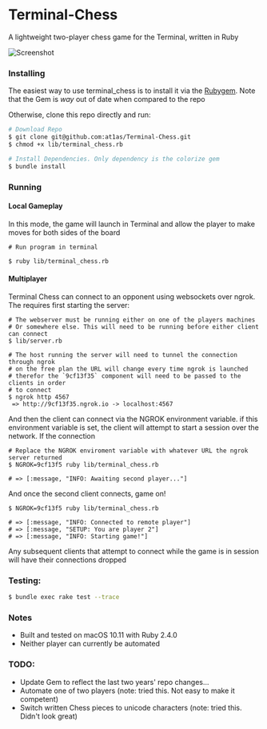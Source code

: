 Terminal-Chess
==============

A lightweight two-player chess game for the Terminal, written in Ruby

![Screenshot](http://at1as.github.io/github_repo_assets/terminal_chess-2.png)

 
### Installing

The easiest way to use terminal_chess is to install it via the [Rubygem](https://rubygems.org/gems/terminal_chess). Note that the Gem is *way* out of date when compared to the repo

Otherwise, clone this repo directly and run:

```bash
# Download Repo
$ git clone git@github.com:at1as/Terminal-Chess.git
$ chmod +x lib/terminal_chess.rb

# Install Dependencies. Only dependency is the colorize gem
$ bundle install
```

### Running

#### Local Gameplay

In this mode, the game will launch in Terminal and allow the player to make moves for both sides of the board

```
# Run program in terminal

$ ruby lib/terminal_chess.rb
```

#### Multiplayer

Terminal Chess can connect to an opponent using websockets over ngrok. The requires first starting the server:

```
# The webserver must be running either on one of the players machines
# Or somewhere else. This will need to be running before either client can connect
$ lib/server.rb 

# The host running the server will need to tunnel the connection through ngrok
# on the free plan the URL will change every time ngrok is launched
# therefor the `9cf13f35` component will need to be passed to the clients in order
# to connect
$ ngrok http 4567
 => http://9cf13f35.ngrok.io -> localhost:4567
```

And then the client can connect via the NGROK environment variable. if this environment variable is set, the client will attempt to start a session over the network. If the connection  

```
# Replace the NGROK enviroment variable with whatever URL the ngrok server returned
$ NGROK=9cf13f5 ruby lib/terminal_chess.rb

# => [:message, "INFO: Awaiting second player..."]
```

And once the second client connects, game on!

```
$ NGROK=9cf13f5 ruby lib/terminal_chess.rb

# => [:message, "INFO: Connected to remote player"]
# => [:message, "SETUP: You are player 2"]
# => [:message, "INFO: Starting game!"]
```

Any subsequent clients that attempt to connect while the game is in session will have their connections dropped

### Testing:

```bash
$ bundle exec rake test --trace
```

### Notes
* Built and tested on macOS 10.11 with Ruby 2.4.0
* Neither player can currently be automated

### TODO:
* Update Gem to reflect the last two years' repo changes...
* Automate one of two players (note: tried this. Not easy to make it competent)
* Switch written Chess pieces to unicode characters (note: tried this. Didn't look great)
